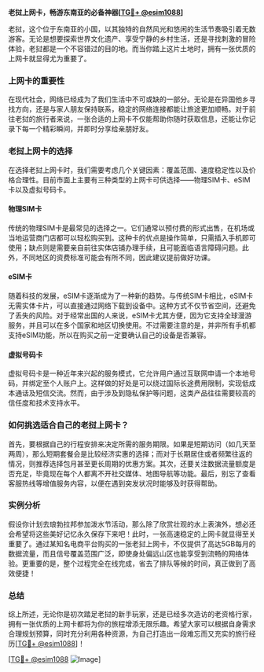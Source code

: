 **老挝上网卡，畅游东南亚的必备神器[[TG💪+ @esim1088](https://t.me/s/esim1088)]**

老挝，这个位于东南亚的小国，以其独特的自然风光和悠闲的生活节奏吸引着无数游客。无论是想要探索世界文化遗产、享受宁静的乡村生活，还是寻找刺激的冒险体验，老挝都是一个不容错过的目的地。而当你踏上这片土地时，拥有一张优质的上网卡就显得尤为重要了。

### 上网卡的重要性

在现代社会，网络已经成为了我们生活中不可或缺的一部分。无论是在异国他乡寻找方向，还是与家人朋友保持联系，稳定的网络连接都能让旅途更加顺畅。对于前往老挝的旅行者来说，一张合适的上网卡不仅能帮助你随时获取信息，还能让你记录下每一个精彩瞬间，并即时分享给亲朋好友。

### 老挝上网卡的选择

在选择老挝上网卡时，我们需要考虑几个关键因素：覆盖范围、速度稳定性以及价格合理性。目前市面上主要有三种类型的上网卡可供选择——物理SIM卡、eSIM卡以及虚拟号码卡。

#### 物理SIM卡

传统的物理SIM卡是最常见的选择之一。它们通常以预付费的形式出售，在机场或当地运营商门店都可以轻松购买到。这种卡的优点是操作简单，只需插入手机即可使用；缺点则是需要亲自前往实体店铺办理手续，且可能面临语言障碍问题。此外，不同地区的资费标准可能会有所不同，因此建议提前做好功课。

#### eSIM卡

随着科技的发展，eSIM卡逐渐成为了一种新的趋势。与传统SIM卡相比，eSIM卡无需实体卡片，可以直接通过网络下载到设备中。这种方式不仅节省空间，还避免了丢失的风险。对于经常出国的人来说，eSIM卡尤其方便，因为它支持全球漫游服务，并且可以在多个国家和地区切换使用。不过需要注意的是，并非所有手机都支持eSIM功能，所以在购买之前一定要确认自己的设备是否兼容。

#### 虚拟号码卡

虚拟号码卡是一种近年来兴起的服务模式，它允许用户通过互联网申请一个本地号码，并绑定至个人账户上。这样做的好处是可以绕过国际长途费用限制，实现低成本通话及短信交流。然而，由于涉及到隐私保护等问题，这类产品往往需要较高的信任度和技术支持水平。

### 如何挑选适合自己的老挝上网卡？

首先，要根据自己的行程安排来决定所需的服务期限。如果是短期访问（如几天至两周），那么短期套餐会是比较经济实惠的选择；而对于长期居住或者频繁往返的情况，则推荐选择包月甚至更长周期的优惠方案。其次，还要关注数据流量额度是否充足，毕竟现在每个人都离不开社交媒体、地图导航等功能。最后，别忘了查看客服热线等增值服务内容，以便在遇到突发状况时能够及时获得帮助。

### 实例分析

假设你计划去琅勃拉邦参加泼水节活动，那么除了欣赏壮观的水上表演外，想必还会希望将这些美好记忆永久保存下来吧！此时，一张高速稳定的上网卡就显得至关重要了。通过某知名电商平台购买的一张老挝上网卡，不仅提供了高达5GB每月的数据流量，而且信号覆盖范围广泛，即使身处偏远山区也能享受到流畅的网络体验。更重要的是，整个过程完全在线完成，省去了排队等候的时间，真正做到了高效便捷！

### 总结

综上所述，无论你是初次踏足老挝的新手玩家，还是已经多次造访的老资格行家，拥有一张优质的上网卡都将为你的旅程增添无限乐趣。希望大家可以根据自身需求合理规划预算，同时充分利用各种资源，为自己打造出一段难忘而又充实的旅行经历[[TG💪+ @esim1088](https://t.me/s/esim1088)]！

[[TG💪+ @esim1088](https://t.me/s/esim1088) ![Image](https://i.postimg.cc/4NQfJmqS/Snipaste-2025-05-13-00-14-12.png)]